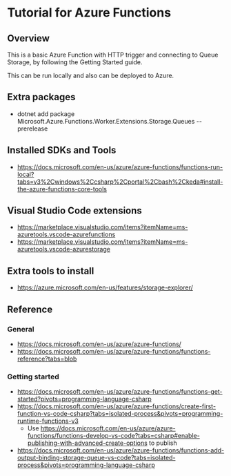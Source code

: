 # Tutorial for Azure Functions

## Overview

This is a basic Azure Function with HTTP trigger and connecting to Queue Storage, by following the Getting Started guide.

This can be run locally and also can be deployed to Azure.

## Extra packages

- dotnet add package Microsoft.Azure.Functions.Worker.Extensions.Storage.Queues --prerelease

## Installed SDKs and Tools

- https://docs.microsoft.com/en-us/azure/azure-functions/functions-run-local?tabs=v3%2Cwindows%2Ccsharp%2Cportal%2Cbash%2Ckeda#install-the-azure-functions-core-tools

## Visual Studio Code extensions

- https://marketplace.visualstudio.com/items?itemName=ms-azuretools.vscode-azurefunctions
- https://marketplace.visualstudio.com/items?itemName=ms-azuretools.vscode-azurestorage

## Extra tools to install

- https://azure.microsoft.com/en-us/features/storage-explorer/

## Reference

### General

- https://docs.microsoft.com/en-us/azure/azure-functions/
- https://docs.microsoft.com/en-us/azure/azure-functions/functions-reference?tabs=blob 

### Getting started

- https://docs.microsoft.com/en-us/azure/azure-functions/functions-get-started?pivots=programming-language-csharp
- https://docs.microsoft.com/en-us/azure/azure-functions/create-first-function-vs-code-csharp?tabs=isolated-process&pivots=programming-runtime-functions-v3
   - Use https://docs.microsoft.com/en-us/azure/azure-functions/functions-develop-vs-code?tabs=csharp#enable-publishing-with-advanced-create-options to publish 
- https://docs.microsoft.com/en-us/azure/azure-functions/functions-add-output-binding-storage-queue-vs-code?tabs=isolated-process&pivots=programming-language-csharp 
